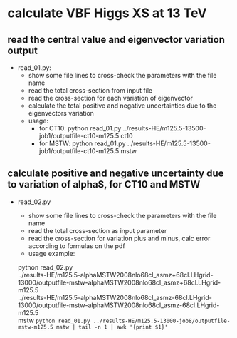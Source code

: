 calculate VBF Higgs XS at 13 TeV
=======

read the central value and eigenvector variation output
----

- read_01.py: 
   - show some file lines to cross-check the parameters with the file name
   - read the total cross-section from input file
   - read the cross-section for each variation of eigenvector
   - calculate the total positive and negative uncertainties due to the eigenvectors variation
   - usage: 
      - for CT10: python read_01.py ../results-HE/m125.5-13500-job1/outputfile-ct10-m125.5 ct10
      - for MSTW: python read_01.py ../results-HE/m125.5-13500-job1/outputfile-ct10-m125.5 mstw
      
calculate positive and negative uncertainty due to variation of alphaS, for CT10 and MSTW
----

- read_02.py
   - show some file lines to cross-check the parameters with the file name
   - read the total cross-section as input parameter
   - read the cross-section for variation plus and minus, calc error according to formulas on the pdf
   - usage example:
   
   python read_02.py \
   ../results-HE/m125.5-alphaMSTW2008nlo68cl_asmz+68cl.LHgrid-13000/outputfile-mstw-alphaMSTW2008nlo68cl_asmz+68cl.LHgrid-m125.5 \
   ../results-HE/m125.5-alphaMSTW2008nlo68cl_asmz-68cl.LHgrid-13000/outputfile-mstw-alphaMSTW2008nlo68cl_asmz-68cl.LHgrid-m125.5 \
   mstw `python read_01.py ../results-HE/m125.5-13000-job8/outputfile-mstw-m125.5 mstw | tail -n 1 | awk '{print $1}'`

      